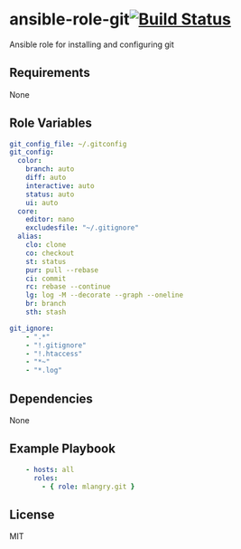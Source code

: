 ansible-role-git[![Build Status](https://travis-ci.org/mlangry/ansible-role-git.svg?branch=master)](https://travis-ci.org/mlangry/ansible-role-git)
=========

Ansible role for installing and configuring git

Requirements
------------

None

Role Variables
--------------

````yaml
git_config_file: ~/.gitconfig
git_config:
  color:
    branch: auto
    diff: auto
    interactive: auto
    status: auto
    ui: auto
  core:
    editor: nano
    excludesfile: "~/.gitignore"
  alias:
    clo: clone
    co: checkout
    st: status
    pur: pull --rebase
    ci: commit
    rc: rebase --continue
    lg: log -M --decorate --graph --oneline
    br: branch
    sth: stash

git_ignore:
    - ".*"
    - "!.gitignore"
    - "!.htaccess"
    - "*~"
    - "*.log"
````

Dependencies
------------

None

Example Playbook
----------------

````yaml
    - hosts: all
      roles:
        - { role: mlangry.git }
````

License
-------

MIT
